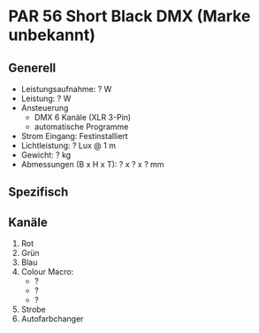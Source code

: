 # PAR 56 Short Black DMX (Marke unbekannt)

## Generell

- Leistungsaufnahme: ? W
- Leistung: ? W
- Ansteuerung
  - DMX 6 Kanäle (XLR 3-Pin)
  - automatische Programme
- Strom Eingang: Festinstalliert
- Lichtleistung: ? Lux @ 1 m
- Gewicht: ? kg
- Abmessungen (B x H x T): ? x ? x ? mm

## Spezifisch

## Kanäle

1. Rot
2. Grün
3. Blau
4. Colour Macro:
   - ?
   - ?
   - ?
5. Strobe
6. Autofarbchanger
